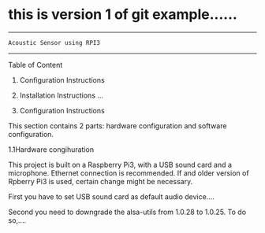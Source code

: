 # this is version 1 of git example......

----------------------------------------------
	Acoustic Sensor using RPI3
--------------------------------------------------

Table of Content
1. Configuration Instructions
2. Installation Instructions
...

1. Configuration Instructions

This section contains 2 parts: hardware configuration and software configuration.

1.1Hardware congihuration

This project is built on a Raspberry Pi3, with a USB sound card and a microphone.
Ethernet connection is recommended. If and older version of Rpberry Pi3 is used,
certain change might be necessary.

First you have to set USB sound card as default audio device....

Second you need to downgrade the alsa-utils from 1.0.28 to 1.0.25. To do so,....
